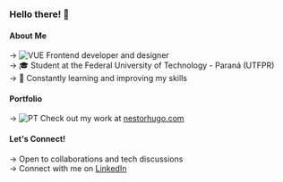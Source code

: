 ### Hello there! 👋  

#### About Me  
→ ![VUE](https://i.ibb.co/RxgYXfk/image-8.png) Frontend developer and designer  
→ 🎓 Student at the Federal University of Technology - Paraná (UTFPR)  
→ 🌱 Constantly learning and improving my skills  
#### Portfolio  
→ ![PT](https://i.ibb.co/Rpbjq28c/Group-9.png) Check out my work at [nestorhugo.com](https://www.nestorhugo.com)  
#### Let's Connect!  
→ Open to collaborations and tech discussions  
→ Connect with me on [LinkedIn](https://www.linkedin.com/in/nestorhugo/)  
